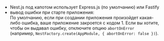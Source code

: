 * Nest.js под капотом использует Express.js (по умолчанию) или Fastify
* вывод ошибки при старте приложения:  
По умолчанию, если при создании приложения произойдет какая-либо ошибка, ваше приложение закроется с кодом 1. Если вы хотите, чтобы он выдавал ошибку, отключите опцию `abortOnError` (например, `NestFactory.create(AppModule, { abortOnError: false })`). 
